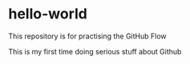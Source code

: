 # hello-world
This repository is for practising the GitHub Flow

This is my first time doing serious stuff about Github
